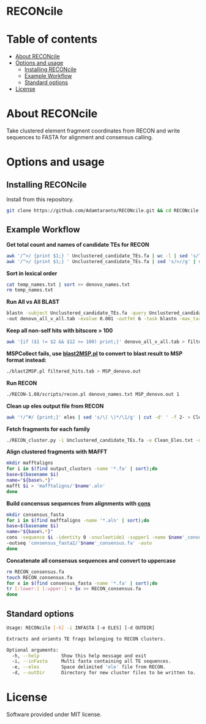# RECONcile

# Table of contents

* [About RECONcile](#about-reconcile)
* [Options and usage](#options-and-usage)
    * [Installing RECONcile](#installing-reconcile)
    * [Example Workflow](#example-workflow)
    * [Standard options](#standard-options)
* [License](#license)

# About RECONcile

Take clustered element fragment coordinates from RECON and write sequences to FASTA for alignment and consensus calling.

# Options and usage

## Installing RECONcile

Install from this repository.

```bash
git clone https://github.com/Adamtaranto/RECONcile.git && cd RECONcile
```

## Example Workflow

**Get total count and names of candidate TEs for RECON**  

```bash
awk '/^>/ {print $1;} ' Unclustered_candidate_TEs.fa | wc -l | sed 's/^ *//g' > denovo_names.txt  
awk '/^>/ {print $1;} ' Unclustered_candidate_TEs.fa | sed 's/>//g' | sed 's/^ *//g' >> temp_names.txt  
```

**Sort in lexical order**

```bash
cat temp_names.txt | sort >> denovo_names.txt  
rm temp_names.txt  
```

**Run All vs All BLAST**  

```bash
blastn -subject Unclustered_candidate_TEs.fa -query Unclustered_candidate_TEs.fa \  
-out denovo_all_v_all.tab -evalue 0.001 -outfmt 6 -task blastn -max_target_seqs 1000  
```

**Keep all non-self hits with bitscore > 100**  

```bash
awk '{if ($1 != $2 && $12 >= 100) print;}' denovo_all_v_all.tab > filtered_hits.tab  
```

**MSPCollect fails, use [blast2MSP.pl](https://gist.github.com/sestaton/ea770a26032983e49189#file-blast2msp-pl) to convert to blast result to MSP format instead:**  

```bash
./blast2MSP.pl filtered_hits.tab > MSP_denovo.out  
```

**Run RECON**  

```bash
./RECON-1.08/scripts/recon.pl denovo_names.txt MSP_denovo.out 1  
```

**Clean up eles output file from RECON**  

```bash
awk '!/^#/ {print;}' eles | sed 's/\( \)*/\1/g' | cut -d' ' -f 2- > Clean_Eles.txt  
```

**Fetch fragments for each family**  

```bash
./RECON_cluster.py -i Unclustered_candidate_TEs.fa -e Clean_Eles.txt -d output_clusters  
```  

**Align clustered fragments with MAFFT**  

```bash
mkdir mafftaligns  
for i in $(find output_clusters -name '*.fa' | sort);do  
base=$(basename $i)  
name="${base%.*}"  
mafft $i > 'mafftaligns/'$name'.aln'  
done  
```

**Build concensus sequences from alignments with [cons](http://www.bioinformatics.nl/cgi-bin/emboss/help/cons)**  

```bash
mkdir consensus_fasta  
for i in $(find mafftaligns -name '*.aln' | sort);do  
base=$(basename $i)  
name="${base%.*}"  
cons -sequence $i -identity 0 -snucleotide1 -supper1 -name $name'_consensus' \  
-outseq 'consensus_fasta2/'$name'_consensus.fa' -auto  
done  
```

**Concatenate all consensus sequences and convert to uppercase**  

```bash
rm RECON_consensus.fa  
touch RECON_consensus.fa  
for x in $(find consensus_fasta -name '*.fa' | sort);do  
tr [:lower:] [:upper:] < $x >> RECON_consensus.fa  
done  
``` 

## Standard options

```bash
Usage: RECONcile [-h] -i INFASTA [-e ELES] [-d OUTDIR]

Extracts and orients TE frags belonging to RECON clusters.

Optional arguments:
  -h, --help        Show this help message and exit
  -i, --inFasta     Multi fasta containing all TE sequences.
  -e, --eles        Space delimited 'ele' file from RECON.
  -d, --outDir      Directory for new cluster files to be written to.
```

# License

Software provided under MIT license.

